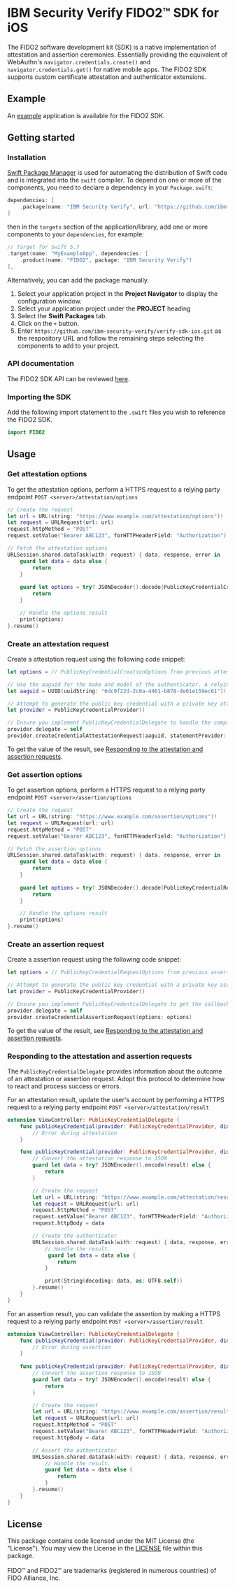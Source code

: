 # IBM Security Verify FIDO2™ SDK for iOS

The FIDO2 software development kit (SDK) is a native implementation of attestation and assertion ceremonies.  Essentially providing the equivalent
of WebAuthn's `navigator.credentials.create()` and `navigator.credentials.get()` for native mobile apps.  The FIDO2 SDK supports custom certificate attestation and authenticator extensions.


## Example
An [example](../../Examples/fido2) application is available for the FIDO2 SDK.


## Getting started

### Installation

[Swift Package Manager](https://swift.org/package-manager/) is used for automating the distribution of Swift code and is integrated into the `swift` compiler.  To depend on one or more of the components, you need to declare a dependency in your `Package.swift`:

```swift
dependencies: [
    .package(name: "IBM Security Verify", url: "https://github.com/ibm-security-verify/verify-sdk-ios.git", from: "3.0.9")
]
```

then in the `targets` section of the application/library, add one or more components to your `dependencies`, for example:

```swift
// Target for Swift 5.7
.target(name: "MyExampleApp", dependencies: [
    .product(name: "FIDO2", package: "IBM Security Verify")
],
```

Alternatively, you can add the package manually.
1. Select your application project in the **Project Navigator** to display the configuration window.
2. Select your application project under the **PROJECT** heading
3. Select the **Swift Packages** tab.
4. Click on the `+` button.
5. Enter `https://github.com/ibm-security-verify/verify-sdk-ios.git` as the respository URL and follow the remaining steps selecting the components to add to your project.

### API documentation
The FIDO2 SDK API can be reviewed [here](https://ibm-security-verify.github.io/ios/documentation/fido2/).

### Importing the SDK

Add the following import statement to the `.swift` files you wish to reference the FIDO2 SDK.

```swift
import FIDO2
```

## Usage

### Get attestation options

To get the attestation options, perform a HTTPS request to a relying party endpoint  `POST <server>/attestation/options`

```swift
// Create the request
let url = URL(string: "https://www.example.com/attestation/options")!
let request = URLRequest(url: url)
request.httpMethod = "POST"
request.setValue("Bearer ABC123", forHTTPHeaderField: "Authorization")

// Fetch the attestation options
URLSession.shared.dataTask(with: request) { data, response, error in
    guard let data = data else {
        return
    }
    
    guard let options = try? JSONDecoder().decode(PublicKeyCredentialCreationOptions.self, from: data) else {
        return
    }

    // Handle the options result
    print(options)
}.resume()
```

### Create an attestation request

Create a attestation request using the following code snippet:

```swift
let options = // PublicKeyCredentialCreationOptions from previous attestation options response

// Use the aaguid for the make and model of the authenticator. A relying party may use this to infer additional properties.
let aaguid = UUID(uuidString: "6dc9f22d-2c0a-4461-b878-de61e159ec61")!

// Attempt to generate the public key credential with a private key attestation.
let provider = PublicKeyCredentialProvider()

// Ensure you implement PublicKeyCredentialDelegate to handle the completed request.
provider.delegate = self
provider.createCredentialAttestationRequest(aaguid, statementProvider: SelfAttestation(aaguid), options: options)
```

To get the value of the result, see [Responding to the attestation and assertion requests](#Responding-to-the-attestation-and-assertion-requests).


### Get assertion options

To get assertion options, perform a HTTPS request to a relying party endpoint `POST <server>/assertion/options`

```swift
// Create the request
let url = URL(string: "https://www.example.com/assertion/options")!
let request = URLRequest(url: url)
request.httpMethod = "POST"
request.setValue("Bearer ABC123", forHTTPHeaderField: "Authorization")

// Fetch the assertion options
URLSession.shared.dataTask(with: request) { data, response, error in
    guard let data = data else {
        return
    }
    
    guard let options = try? JSONDecoder().decode(PublicKeyCredentialRequestOptions.self, from: data) else {
        return
    }

    // Handle the options result
    print(options)
}.resume()
```



### Create an assertion request

Create a assertion request using the following code snippet:

```swift
let options = // PublicKeyCredentialRequestOptions from previous assertion options response

// Attempt to generate the public key credential with a private key assertion.
let provider = PublicKeyCredentialProvider()

// Ensure you implement PublicKeyCredentialDelegate to get the callbacks.
provider.delegate = self
provider.createCredentialAssertionRequest(options: options)
```
To get the value of the result, see [Responding to the attestation and assertion requests](#Responding-to-the-attestation-and-assertion-requests).



### Responding to the attestation and assertion requests

The `PublicKeyCredentialDelegate` provides information about the outcome of an attestation or assertion request. Adopt this protocol to determine how to react and process success or errors.

For an attestation result, update the user's account by performing a HTTPS request to a relying party endpoint `POST <server>/attestation/result`

```swift
extension ViewController: PublicKeyCredentialDelegate {
    func publicKeyCredential(provider: PublicKeyCredentialProvider, didCompleteWithError error: Error) {
        // Error during attestation
    }

    func publicKeyCredential(provider: PublicKeyCredentialProvider, didCompleteWithAttestation result: PublicKeyCredential<AuthenticatorAttestationResponse>) {
        // Convert the attestation response to JSON
        guard let data = try? JSONEncoder().encode(result) else {
            return
        }

        // Create the request
        let url = URL(string: "https://www.example.com/attestation/result")!
        let request = URLRequest(url: url)
        request.httpMethod = "POST"
        request.setValue("Bearer ABC123", forHTTPHeaderField: "Authorization")
        request.httpBody = data

        // Create the authenticator
        URLSession.shared.dataTask(with: request) { data, response, error in
            // Handle the result.
             guard let data = data else {
                return
            }

            print(String(decoding: data, as: UTF8.self))
        }.resume()
    }
}
```


For an assertion result, you can validate the assertion by making a HTTPS request to a relying party endpoint `POST <server>/assertion/result`

```swift
extension ViewController: PublicKeyCredentialDelegate {
    func publicKeyCredential(provider: PublicKeyCredentialProvider, didCompleteWithError error: Error) {
        // Error during assertion
    }
    
    func publicKeyCredential(provider: PublicKeyCredentialProvider, didCompleteWithAssertion result: PublicKeyCredential<AuthenticatorAssertionResponse>) {
        // Convert the assertion response to JSON
        guard let data = try? JSONEncoder().encode(result) else {
            return
        }

        // Create the request
        let url = URL(string: "https://www.example.com/assertion/result")!
        let request = URLRequest(url: url)
        request.httpMethod = "POST"
        request.setValue("Bearer ABC123", forHTTPHeaderField: "Authorization")
        request.httpBody = data

        // Assert the authenticator
        URLSession.shared.dataTask(with: request) { data, response, error in
            // Handle the result.
            guard let data = data else {
                return
            }
        }.resume()
    }
}
```

## License
This package contains code licensed under the MIT License (the "License"). You may view the License in the [LICENSE](../../LICENSE) file within this package.
<br/><br/>
FIDO™ and FIDO2™  are  trademarks (registered in numerous countries) of FIDO Alliance, Inc. 

